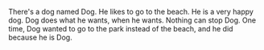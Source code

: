 There's a dog named Dog. He likes to go to the beach. He is a very happy dog. Dog does what he wants, when he wants. Nothing can stop Dog. One time, Dog wanted to go to the park instead of the beach, and he did because he is Dog.
